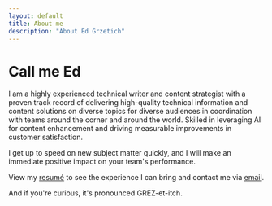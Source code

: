 ```yaml
---
layout: default
title: About me
description: "About Ed Grzetich"    
---
```

# Call me Ed

 I am a highly experienced technical writer and content strategist with a proven track record of delivering high-quality technical information and content solutions on diverse topics for diverse audiences in coordination with teams around the corner and around the world. Skilled in leveraging AI for content enhancement and driving measurable improvements in customer satisfaction.

I get up to speed on new subject matter quickly, and I will make an immediate positive impact on your team's performance.

View my [resumé](assets/other/Grzetich.pdf) to see the experience I can bring and contact me via [email](mailto:ed.grzetich@gmail.com).

And if you're curious, it's pronounced GREZ-et-itch.